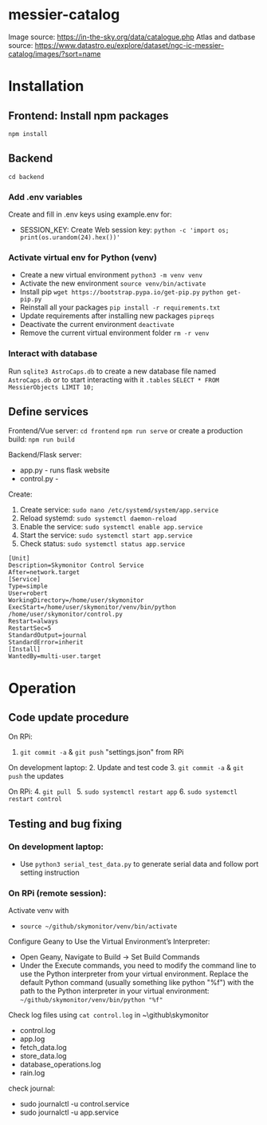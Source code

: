 # messier-catalog

Image source: https://in-the-sky.org/data/catalogue.php
Atlas and datbase source: https://www.datastro.eu/explore/dataset/ngc-ic-messier-catalog/images/?sort=name

# Installation
## Frontend: Install npm packages
`npm install`
## Backend
`cd backend`
### Add .env variables
Create and fill in .env keys using example.env for:
- SESSION_KEY: Create Web session key:
  `python -c 'import os; print(os.urandom(24).hex())'`
### Activate virtual env for Python (venv)
- Create a new virtual environment
`python3 -m venv venv`
- Activate the new environment
`source venv/bin/activate`
- Install pip
`wget https://bootstrap.pypa.io/get-pip.py`
`python get-pip.py `
- Reinstall all your packages
`pip install -r requirements.txt`
- Update requirements after installing new packages
`pipreqs`
- Deactivate the current environment
`deactivate`
- Remove the current virtual environment folder
`rm -r venv`
### Interact with database
Run `sqlite3 AstroCaps.db` to create a new database file named `AstroCaps.db` or to start interacting with it
`.tables`
`SELECT * FROM MessierObjects LIMIT 10;`
## Define services
Frontend/Vue server:
`cd frontend`
`npm run serve`
or create a production build:
`npm run build`

Backend/Flask server:
- app.py - runs flask website
- control.py - 

Create:
1. Create service: `sudo nano /etc/systemd/system/app.service`
2. Reload systemd: `sudo systemctl daemon-reload`
3. Enable the service: `sudo systemctl enable app.service`
4. Start the service: `sudo systemctl start app.service`
5. Check status: `sudo systemctl status app.service`

```
[Unit]
Description=Skymonitor Control Service
After=network.target
[Service]
Type=simple
User=robert
WorkingDirectory=/home/user/skymonitor
ExecStart=/home/user/skymonitor/venv/bin/python /home/user/skymonitor/control.py
Restart=always
RestartSec=5
StandardOutput=journal
StandardError=inherit
[Install]
WantedBy=multi-user.target
```
# Operation
## Code update procedure
On RPi:
1. `git commit -a` & `git push` "settings.json" from RPi

On development laptop:
2. Update and test code
3. `git commit -a` & `git push` the updates 

On RPi:
4. `git pull `
5. `sudo systemctl restart app`
6. `sudo systemctl restart control`
## Testing and bug fixing
### On development laptop: 
- Use `python3 serial_test_data.py` to generate serial data and follow port setting instruction
### On RPi (remote session):
Activate venv with 
- `source ~/github/skymonitor/venv/bin/activate`

Configure Geany to Use the Virtual Environment’s Interpreter:
- Open Geany, Navigate to Build → Set Build Commands
- Under the Execute commands, you need to modify the command line to use the Python interpreter from your virtual environment.
Replace the default Python command (usually something like python "%f") with the path to the Python interpreter in your virtual environment:
`~/github/skymonitor/venv/bin/python "%f"`

Check log files using `cat control.log` in ~\github\skymonitor
- control.log 
- app.log 
- fetch_data.log 
- store_data.log
- database_operations.log
- rain.log

check journal:
- sudo journalctl -u control.service
- sudo journalctl -u app.service 
